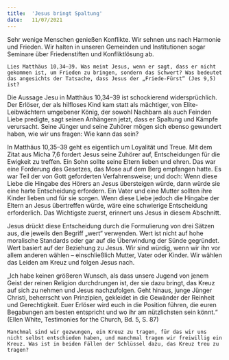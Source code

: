 ```yaml
---
title:  'Jesus bringt Spaltung'
date:   11/07/2021
---
```


Sehr wenige Menschen genießen Konflikte. Wir sehnen uns nach Harmonie und Frieden. Wir halten in unseren Gemeinden und Institutionen sogar Seminare über Friedenstiften und Konfliktlösung ab.

`Lies Matthäus 10,34–39. Was meint Jesus, wenn er sagt, dass er nicht gekommen ist, um Frieden zu bringen, sondern das Schwert? Was bedeutet das angesichts der Tatsache, dass Jesus der „Friede-Fürst“ (Jes 9,5) ist?`

Die Aussage Jesu in Matthäus 10,34–39 ist schockierend widersprüchlich. Der Erlöser, der als hilfloses Kind kam statt als mächtiger, von Elite-Leibwächtern umgebener König, der sowohl Nachbarn als auch Feinden Liebe predigte, sagt seinen Anhängern jetzt, dass er Spaltung und Kämpfe verursacht. Seine Jünger und seine Zuhörer mögen sich ebenso gewundert haben, wie wir uns fragen: Wie kann das sein?

In Matthäus 10,35–39 geht es eigentlich um Loyalität und Treue. Mit dem Zitat aus Micha 7,6 fordert Jesus seine Zuhörer auf, Entscheidungen für die Ewigkeit zu treffen. Ein Sohn sollte seine Eltern lieben und ehren. Das war eine Forderung des Gesetzes, das Mose auf dem Berg empfangen hatte. Es war Teil der von Gott geforderten Verfahrensweise; und doch: Wenn diese Liebe die Hingabe des Hörers an Jesus übersteigen würde, dann würde sie eine harte Entscheidung erfordern. Ein Vater und eine Mutter sollten ihre Kinder lieben und für sie sorgen. Wenn diese Liebe jedoch die Hingabe der Eltern an Jesus übertreffen würde, wäre eine schwierige Entscheidung erforderlich. Das Wichtigste zuerst, erinnert uns Jesus in diesem Abschnitt.

Jesus drückt diese Entscheidung durch die Formulierung von drei Sätzen aus, die jeweils den Begriff „wert“ verwenden. Wert ist nicht auf hohe moralische Standards oder gar auf die Überwindung der Sünde gegründet. Wert basiert auf der Beziehung zu Jesus. Wir sind würdig, wenn wir ihn vor allem anderen wählen – einschließlich Mutter, Vater oder Kinder. Wir wählen das Leiden am Kreuz und folgen Jesus nach.

„Ich habe keinen größeren Wunsch, als dass unsere Jugend von jenem Geist der reinen Religion durchdrungen ist, der sie dazu bringt, das Kreuz auf sich zu nehmen und Jesus nachzufolgen. Geht hinaus, junge Jünger Christi, beherrscht von Prinzipien, gekleidet in die Gewänder der Reinheit und Gerechtigkeit. Euer Erlöser wird euch in die Position führen, die euren Begabungen am besten entspricht und wo ihr am nützlichsten sein könnt.“ (Ellen White, Testimonies for the Church, Bd. 5, S. 87)

`Manchmal sind wir gezwungen, ein Kreuz zu tragen, für das wir uns nicht selbst entschieden haben, und manchmal tragen wir freiwillig ein Kreuz. Was ist in beiden Fällen der Schlüssel dazu, das Kreuz treu zu tragen?`